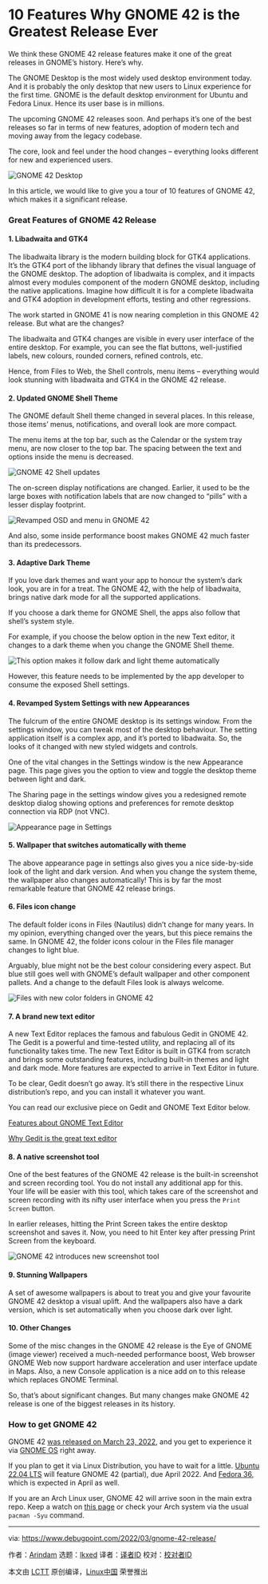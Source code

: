 [#]: subject: "10 Features Why GNOME 42 is the Greatest Release Ever"
[#]: via: "https://www.debugpoint.com/2022/03/gnome-42-release/"
[#]: author: "Arindam https://www.debugpoint.com/author/admin1/"
[#]: collector: "lkxed"
[#]: translator: " "
[#]: reviewer: " "
[#]: publisher: " "
[#]: url: " "

10 Features Why GNOME 42 is the Greatest Release Ever
======
We think these GNOME 42 release features make it one of the great releases in GNOME’s history. Here’s why.

The GNOME Desktop is the most widely used desktop environment today. And it is probably the only desktop that new users to Linux experience for the first time. GNOME is the default desktop environment for Ubuntu and Fedora Linux. Hence its user base is in millions.

The upcoming GNOME 42 releases soon. And perhaps it’s one of the best releases so far in terms of new features, adoption of modern tech and moving away from the legacy codebase.

The core, look and feel under the hood changes – everything looks different for new and experienced users.

![GNOME 42 Desktop][1]

In this article, we would like to give you a tour of 10 features of GNOME 42, which makes it a significant release.

### Great Features of GNOME 42 Release

#### 1. Libadwaita and GTK4

The libadwaita library is the modern building block for GTK4 applications. It’s the GTK4 port of the libhandy library that defines the visual language of the GNOME desktop. The adoption of libadwaita is complex, and it impacts almost every modules component of the modern GNOME desktop, including the native applications. Imagine how difficult it is for a complete libadwaita and GTK4 adoption in development efforts, testing and other regressions.

The work started in GNOME 41 is now nearing completion in this GNOME 42 release. But what are the changes?

The libadwaita and GTK4 changes are visible in every user interface of the entire desktop. For example, you can see the flat buttons, well-justified labels, new colours, rounded corners, refined controls, etc.

Hence, from Files to Web, the Shell controls, menu items – everything would look stunning with libadwaita and GTK4 in the GNOME 42 release.

#### 2. Updated GNOME Shell Theme

The GNOME default Shell theme changed in several places. In this release, those items’ menus, notifications, and overall look are more compact.

The menu items at the top bar, such as the Calendar or the system tray menu, are now closer to the top bar. The spacing between the text and options inside the menu is decreased.

![GNOME 42 Shell updates][2]

The on-screen display notifications are changed. Earlier, it used to be the large boxes with notification labels that are now changed to “pills” with a lesser display footprint.

![Revamped OSD and menu in GNOME 42][3]

And also, some inside performance boost makes GNOME 42 much faster than its predecessors.

#### 3. Adaptive Dark Theme

If you love dark themes and want your app to honour the system’s dark look, you are in for a treat. The GNOME 42, with the help of libadwaita, brings native dark mode for all the supported applications.

If you choose a dark theme for GNOME Shell, the apps also follow that shell’s system style.

For example, if you choose the below option in the new Text editor, it changes to a dark theme when you change the GNOME Shell theme.

![This option makes it follow dark and light theme automatically][4]

However, this feature needs to be implemented by the app developer to consume the exposed Shell settings.

#### 4. Revamped System Settings with new Appearances

The fulcrum of the entire GNOME desktop is its settings window. From the settings window, you can tweak most of the desktop behaviour. The setting application itself is a complex app, and it’s ported to libadwaita. So, the looks of it changed with new styled widgets and controls.

One of the vital changes in the Settings window is the new Appearance page. This page gives you the option to view and toggle the desktop theme between light and dark.

The Sharing page in the settings window gives you a redesigned remote desktop dialog showing options and preferences for remote desktop connection via RDP (not VNC).

![Appearance page in Settings][5]

#### 5. Wallpaper that switches automatically with theme

The above appearance page in settings also gives you a nice side-by-side look of the light and dark version. And when you change the system theme, the wallpaper also changes automatically! This is by far the most remarkable feature that GNOME 42 release brings.

#### 6. Files icon change

The default folder icons in Files (Nautilus) didn’t change for many years. In my opinion, everything changed over the years, but this piece remains the same. In GNOME 42, the folder icons colour in the Files file manager changes to light blue.

Arguably, blue might not be the best colour considering every aspect. But blue still goes well with GNOME’s default wallpaper and other component pallets. And a change to the default Files look is always welcome.

![Files with new color folders in GNOME 42][6]

#### 7. A brand new text editor

A new Text Editor replaces the famous and fabulous Gedit in GNOME 42. The Gedit is a powerful and time-tested utility, and replacing all of its functionality takes time. The new Text Editor is built in GTK4 from scratch and brings some outstanding features, including built-in themes and light and dark mode. More features are expected to arrive in Text Editor in future.

To be clear, Gedit doesn’t go away. It’s still there in the respective Linux distribution’s repo, and you can install it whatever you want.

You can read our exclusive piece on Gedit and GNOME Text Editor below.

[Features about GNOME Text Editor][7]

[Why Gedit is the great text editor][8]

#### 8. A native screenshot tool

One of the best features of the GNOME 42 release is the built-in screenshot and screen recording tool. You do not install any additional app for this. Your life will be easier with this tool, which takes care of the screenshot and screen recording with its nifty user interface when you press the `Print Screen` button.

In earlier releases, hitting the Print Screen takes the entire desktop screenshot and saves it. Now, you need to hit Enter key after pressing Print Screen from the keyboard.

![GNOME 42 introduces new screenshot tool][9]

#### 9. Stunning Wallpapers

A set of awesome wallpapers is about to treat you and give your favourite GNOME 42 desktop a visual uplift. And the wallpapers also have a dark version, which is set automatically when you choose dark over light.

#### 10. Other Changes

Some of the misc changes in the GNOME 42 release is the Eye of GNOME (image viewer) received a much-needed performance boost, Web browser GNOME Web now support hardware acceleration and user interface update in Maps. Also, a new Console application is a nice add on to this release which replaces GNOME Terminal.

So, that’s about significant changes. But many changes make GNOME 42 release is one of the biggest releases in its history.

### How to get GNOME 42

GNOME 42 [was released on March 23, 2022][10], and you get to experience it via [GNOME OS][11] right away.

If you plan to get it via Linux Distribution, you have to wait for a little. [Ubuntu 22.04 LTS][12] will feature GNOME 42 (partial), due April 2022. And [Fedora 36][13], which is expected in April as well.

If you are an Arch Linux user, GNOME 42 will arrive soon in the main extra repo. Keep a watch on [this page][14] or check your Arch system via the usual `pacman -Syu` command.

--------------------------------------------------------------------------------

via: https://www.debugpoint.com/2022/03/gnome-42-release/

作者：[Arindam][a]
选题：[lkxed][b]
译者：[译者ID](https://github.com/译者ID)
校对：[校对者ID](https://github.com/校对者ID)

本文由 [LCTT](https://github.com/LCTT/TranslateProject) 原创编译，[Linux中国](https://linux.cn/) 荣誉推出

[a]: https://www.debugpoint.com/author/admin1/
[b]: https://github.com/lkxed
[1]: https://www.debugpoint.com/wp-content/uploads/2022/03/GNOME-42-Desktop.jpg
[2]: https://www.debugpoint.com/wp-content/uploads/2022/03/GNOME-42-Shell-updates.jpg
[3]: https://www.debugpoint.com/wp-content/uploads/2022/03/Revamped-OSD-and-menu-in-GNOME-42.jpg
[4]: https://www.debugpoint.com/wp-content/uploads/2022/03/This-option-makes-it-folow-dar-and-light-theme-automatically.jpg
[5]: https://www.debugpoint.com/wp-content/uploads/2022/03/Appearance-page-in-Settings.jpg
[6]: https://www.debugpoint.com/wp-content/uploads/2022/03/Files-with-new-color-folders-in-GNOME-42.jpg
[7]: https://www.debugpoint.com/2021/12/gnome-text-editor/
[8]: https://www.debugpoint.com/2021/04/gedit-features/
[9]: https://www.debugpoint.com/wp-content/uploads/2022/03/GNOME-42-introduces-new-screenshot-tool.jpg
[10]: https://release.gnome.org/42/
[11]: https://os.gnome.org/
[12]: https://www.debugpoint.com/2022/01/ubuntu-22-04-lts/
[13]: https://www.debugpoint.com/2022/02/fedora-36/
[14]: https://archlinux.org/groups/x86_64/gnome/
